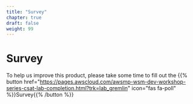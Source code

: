 ```yaml
---
title: "Survey"
chapter: true
draft: false
weight: 99
---
```


# Survey

To help us improve this product, please take some time to fill out the {{% button href="https://pages.awscloud.com/awsmp-wsm-dev-workshop-series-csat-lab-completion.html?trk=lab_gremlin" icon="fas fa-poll" %}}Survey{{% /button %}}

